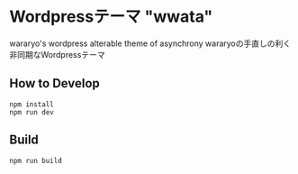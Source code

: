 # Wordpressテーマ "wwata"

wararyo's wordpress alterable theme of asynchrony
wararyoの手直しの利く非同期なWordpressテーマ

## How to Develop

```
npm install
npm run dev
```

## Build

```
npm run build
```